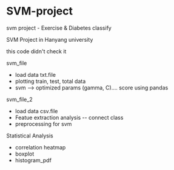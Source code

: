 # SVM-project
svm project - Exercise &amp; Diabetes classify 

SVM Project in Hanyang university

this code didn't check it 

svm_file

- load data txt.file 
- plotting train, test, total data 
- svm --> optimized params (gamma, C).... score using pandas 


svm_file_2

- load data csv.file
- Featue extraction analysis -- connect class 
- preprocessing for svm 



Statistical Analysis 

- correlation heatmap
- boxplot
- histogram_pdf 
